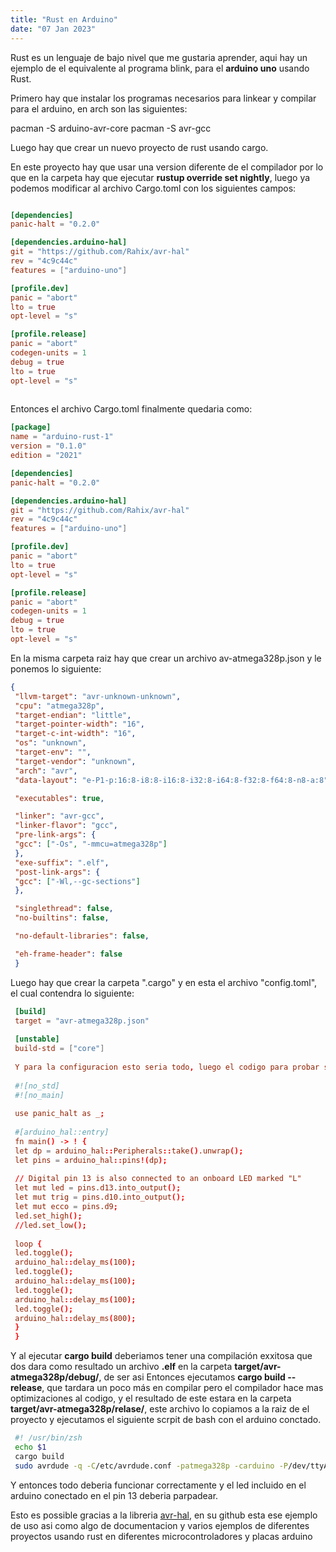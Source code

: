 ```yaml
---
title: "Rust en Arduino"
date: "07 Jan 2023"
---
```


 Rust es un lenguaje de bajo nivel que me gustaria aprender, aqui hay un ejemplo de el equivalente al programa blink, para el **arduino uno** usando Rust.


 Primero hay que instalar los programas necesarios para linkear y compilar para el arduino, en arch son las siguientes:
 
 pacman -S arduino-avr-core
 pacman -S avr-gcc
 
 Luego hay que crear un nuevo proyecto de rust usando cargo.
   

  

 En este proyecto hay que usar una version diferente de el compilador por lo que en la carpeta hay que ejecutar **rustup override set nightly**, luego ya podemos modificar al archivo Cargo.toml con los siguientes campos:
```toml

[dependencies]
panic-halt = "0.2.0"

[dependencies.arduino-hal]
git = "https://github.com/Rahix/avr-hal"
rev = "4c9c44c"
features = ["arduino-uno"]

[profile.dev]
panic = "abort"
lto = true
opt-level = "s"

[profile.release]
panic = "abort"
codegen-units = 1
debug = true
lto = true
opt-level = "s"
 
```
 Entonces el archivo Cargo.toml finalmente quedaria como:
 
 
```toml
[package]
name = "arduino-rust-1"
version = "0.1.0"
edition = "2021"

[dependencies]
panic-halt = "0.2.0"

[dependencies.arduino-hal]
git = "https://github.com/Rahix/avr-hal"
rev = "4c9c44c"
features = ["arduino-uno"]

[profile.dev]
panic = "abort"
lto = true
opt-level = "s"

[profile.release]
panic = "abort"
codegen-units = 1
debug = true
lto = true
opt-level = "s"
```

 
 En la misma carpeta raiz hay que crear un archivo av-atmega328p.json y le ponemos lo siguiente:
 
```json
{
 "llvm-target": "avr-unknown-unknown",
 "cpu": "atmega328p",
 "target-endian": "little",
 "target-pointer-width": "16",
 "target-c-int-width": "16",
 "os": "unknown",
 "target-env": "",
 "target-vendor": "unknown",
 "arch": "avr",
 "data-layout": "e-P1-p:16:8-i8:8-i16:8-i32:8-i64:8-f32:8-f64:8-n8-a:8",

 "executables": true,

 "linker": "avr-gcc",
 "linker-flavor": "gcc",
 "pre-link-args": {
 "gcc": ["-Os", "-mmcu=atmega328p"]
 },
 "exe-suffix": ".elf",
 "post-link-args": {
 "gcc": ["-Wl,--gc-sections"]
 },

 "singlethread": false,
 "no-builtins": false,

 "no-default-libraries": false,

 "eh-frame-header": false
 }
```
 
 Luego hay que crear la carpeta ".cargo" y en esta el archivo "config.toml", el cual contendra lo siguiente:
 
```toml
 [build]
 target = "avr-atmega328p.json"
 
 [unstable]
 build-std = ["core"]
 
 Y para la configuracion esto seria todo, luego el codigo para probar si funciona es el siguente:
 
 #![no_std]
 #![no_main]
 
 use panic_halt as _;
 
 #[arduino_hal::entry]
 fn main() -> ! {
 let dp = arduino_hal::Peripherals::take().unwrap();
 let pins = arduino_hal::pins!(dp);
 
 // Digital pin 13 is also connected to an onboard LED marked "L"
 let mut led = pins.d13.into_output();
 let mut trig = pins.d10.into_output();
 let mut ecco = pins.d9;
 led.set_high();
 //led.set_low();
 
 loop {
 led.toggle();
 arduino_hal::delay_ms(100);
 led.toggle();
 arduino_hal::delay_ms(100);
 led.toggle();
 arduino_hal::delay_ms(100);
 led.toggle();
 arduino_hal::delay_ms(800);
 }
 }
```
 
 Y al ejecutar **cargo build** deberiamos tener una compilación exxitosa que dos dara como resultado un archivo **.elf** en la carpeta **target/avr-atmega328p/debug/**, de ser asi Entonces ejecutamos **cargo build --release**, que tardara un poco más en compilar pero el compilador hace mas optimizaciones al codigo, y el resultado de este estara en la carpeta **target/avr-atmega328p/relase/**, este archivo lo copiamos a la raiz de el proyecto y ejecutamos el siguiente scrpit de bash con el arduino conctado.
 
```sh
 #! /usr/bin/zsh
 echo $1
 cargo build
 sudo avrdude -q -C/etc/avrdude.conf -patmega328p -carduino -P/dev/ttyACM0 -D "-Uflash:w:$1:e"
```
 
 Y entonces todo deberia funcionar correctamente y el led incluido en el arduino conectado en el pin 13 deberia parpadear.

 Esto es possible gracias a la libreria [avr-hal](https://github.com/Rahix/avr-hal), en su github esta ese ejemplo de uso asi como algo de documentacion y varios ejemplos de diferentes proyectos usando rust en diferentes microcontroladores y placas arduino

